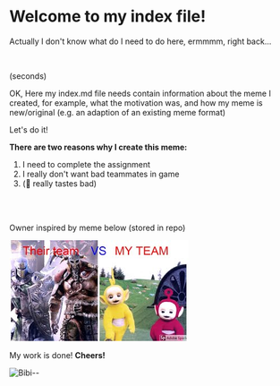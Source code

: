 # Welcome to my index file!

<p>Actually I don't know what do I need to do here, ermmmm, right back...
</p>
<br>

(seconds)

<p>OK, Here my index.md file needs contain information about the meme I created,
for example, what the motivation was, and how my meme is new/original (e.g. an 
adaption of an existing meme format)</p>

Let's do it!

**There are two reasons why I create this meme:**

1. I need to complete the assignment
2. I really don't want bad teammates in game
3. (🥦 really tastes bad)
 
<br>
<br>
 
Owner inspired by meme below (stored in repo)

![the source](mqdefault.jpg)

My work is done! **Cheers!**

![Bibi--](https://media0.giphy.com/media/RJEBGVo2mrGxsujtAE/giphy.gif)
